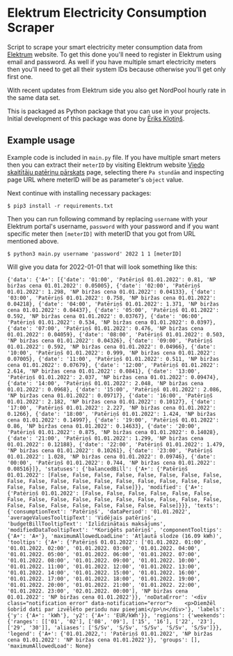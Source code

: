 # Elektrum Electricity Consumption Scraper

Script to scrape your smart electricity meter consumption data from [Elektrum](https://elektrum.lv) website. To get this done you'll need to register in Elektrum using email and password. As well if you have multiple smart electricity meters then you'll need to get all their system IDs because otherwise you'll get only first one.

With recent updates from Elektrum side you also get NordPool hourly rate in the same data set.

This is packaged as Python package that you can use in your projects. Initial development of this package was done by [Ēriks Klotiņš](https://github.com/EriksKlotins/ha-elektrum).

## Example usage

Example code is included in `main.py` file. If you have multiple smart meters then you can extract their `meterID` by visiting Elektrum website [Viedo skaitītāju patēriņu pārskats](https://mans.elektrum.lv/lv/majai/mani-parskati/viedo-skaititaju-paterinu-parskats/) page, selecting there `Pa stundām` and inspecting page URL where meterID will be as parameter's `object` value.

Next continue with installing necessary packages:

```
$ pip3 install -r requirements.txt
```

Then you can run following command by replacing `username` with your Elektrum portal's username, `password` with your password and if you want specific meter then `[meterID]` with meterID that you got from URL mentioned above.

```
$ python3 main.py username 'password' 2022 1 1 [meterID]
```

Will give you data for 2022-01-01 that will look something like this:

```
{'data': {'A+': [{'date': '01:00', 'Patēriņš 01.01.2022': 0.81, 'NP biržas cena 01.01.2022': 0.05005}, {'date': '02:00', 'Patēriņš 01.01.2022': 1.298, 'NP biržas cena 01.01.2022': 0.04133}, {'date': '03:00', 'Patēriņš 01.01.2022': 0.758, 'NP biržas cena 01.01.2022': 0.04218}, {'date': '04:00', 'Patēriņš 01.01.2022': 1.371, 'NP biržas cena 01.01.2022': 0.04437}, {'date': '05:00', 'Patēriņš 01.01.2022': 0.592, 'NP biržas cena 01.01.2022': 0.03767}, {'date': '06:00', 'Patēriņš 01.01.2022': 0.534, 'NP biržas cena 01.01.2022': 0.0397}, {'date': '07:00', 'Patēriņš 01.01.2022': 0.476, 'NP biržas cena 01.01.2022': 0.04059}, {'date': '08:00', 'Patēriņš 01.01.2022': 0.503, 'NP biržas cena 01.01.2022': 0.04326}, {'date': '09:00', 'Patēriņš 01.01.2022': 0.592, 'NP biržas cena 01.01.2022': 0.04966}, {'date': '10:00', 'Patēriņš 01.01.2022': 0.999, 'NP biržas cena 01.01.2022': 0.07005}, {'date': '11:00', 'Patēriņš 01.01.2022': 0.511, 'NP biržas cena 01.01.2022': 0.07679}, {'date': '12:00', 'Patēriņš 01.01.2022': 2.614, 'NP biržas cena 01.01.2022': 0.0841}, {'date': '13:00', 'Patēriņš 01.01.2022': 2.037, 'NP biržas cena 01.01.2022': 0.09474}, {'date': '14:00', 'Patēriņš 01.01.2022': 2.048, 'NP biržas cena 01.01.2022': 0.0968}, {'date': '15:00', 'Patēriņš 01.01.2022': 2.086, 'NP biržas cena 01.01.2022': 0.09717}, {'date': '16:00', 'Patēriņš 01.01.2022': 2.182, 'NP biržas cena 01.01.2022': 0.10127}, {'date': '17:00', 'Patēriņš 01.01.2022': 2.227, 'NP biržas cena 01.01.2022': 0.1266}, {'date': '18:00', 'Patēriņš 01.01.2022': 1.424, 'NP biržas cena 01.01.2022': 0.14997}, {'date': '19:00', 'Patēriņš 01.01.2022': 0.86, 'NP biržas cena 01.01.2022': 0.14633}, {'date': '20:00', 'Patēriņš 01.01.2022': 0.875, 'NP biržas cena 01.01.2022': 0.14028}, {'date': '21:00', 'Patēriņš 01.01.2022': 1.299, 'NP biržas cena 01.01.2022': 0.12188}, {'date': '22:00', 'Patēriņš 01.01.2022': 1.479, 'NP biržas cena 01.01.2022': 0.10261}, {'date': '23:00', 'Patēriņš 01.01.2022': 1.028, 'NP biržas cena 01.01.2022': 0.09746}, {'date': '00:00', 'Patēriņš 01.01.2022': 0.744, 'NP biržas cena 01.01.2022': 0.08516}]}, 'statuses': {'balancedBill': {'A+': {'Patēriņš 01.01.2022': [False, False, False, False, False, False, False, False, False, False, False, False, False, False, False, False, False, False, False, False, False, False, False, False]}}, 'modified': {'A+': {'Patēriņš 01.01.2022': [False, False, False, False, False, False, False, False, False, False, False, False, False, False, False, False, False, False, False, False, False, False, False, False]}}}, 'texts': {'consumptionText': 'Patēriņš', 'dataPeriod': '01.01.2022', 'averageValuesTooltipText': 'Vidējais patēriņš', 'budgetBillTooltipText': 'Izlīdzinātais maksājums', 'modifiedDataTooltipText': '*Koriģēts patēriņš', 'componentTooltips': {'A+': 'A+'}, 'maximumAllowedLoadLine': 'Atļautā slodze (16.09 kWh)', 'tooltips': {'A+': {'Patēriņš 01.01.2022': ['01.01.2022. 01:00', '01.01.2022. 02:00', '01.01.2022. 03:00', '01.01.2022. 04:00', '01.01.2022. 05:00', '01.01.2022. 06:00', '01.01.2022. 07:00', '01.01.2022. 08:00', '01.01.2022. 09:00', '01.01.2022. 10:00', '01.01.2022. 11:00', '01.01.2022. 12:00', '01.01.2022. 13:00', '01.01.2022. 14:00', '01.01.2022. 15:00', '01.01.2022. 16:00', '01.01.2022. 17:00', '01.01.2022. 18:00', '01.01.2022. 19:00', '01.01.2022. 20:00', '01.01.2022. 21:00', '01.01.2022. 22:00', '01.01.2022. 23:00', '02.01.2022. 00:00'], 'NP biržas cena 01.01.2022': 'NP biržas cena 01.01.2022'}}, 'noDataError': '<div class="notification error" data-notification="error">    <p>Diemžēl šobrīd dati par izvēlēto periodu nav pieejami</p>\n</div>'}, 'labels': {'y': {'A+': 'kWh'}, 'y2': {'A+': 'EUR/kWh'}}, 'regions': {'weekends': {'ranges': [['01', '02'], ['08', '09'], ['15', '16'], ['22', '23'], ['29', '30']], 'aliases': ['S/Sv', 'S/Sv', 'S/Sv', 'S/Sv', 'S/Sv']}}, 'legend': {'A+': {'01.01.2022,': 'Patēriņš 01.01.2022', 'NP biržas cena 01.01.2022': 'NP biržas cena 01.01.2022'}}, 'groups': [], 'maximumAllowedLoad': None}
```
